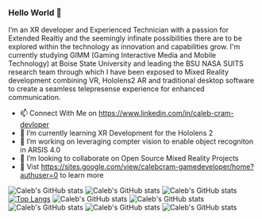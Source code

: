### Hello World 👋
I’m an XR developer and Experienced Technician with a passion for Extended Realtiy and the seemingly infinate possibilities there are to be explored within the technology as innovation and capabilities grow. I'm currently studying GIMM (Gaming Interactive Media and Mobile Technology) at Boise State University and leading the BSU NASA SUITS research team through which I have been exposed to Mixed Reality development combining VR, Hololens2 AR and traditional desktop software to create a seamless telepresense experience for enhanced communication. 

- 📫 Connect With Me on https://www.linkedin.com/in/caleb-cram-devloper
- 🌱 I’m currently learning XR Development for the Hololens 2
- 🔭 I’m working on leveraging compter vision to enable object recogniton in ARSIS 4.0
- 👯 I’m looking to collaborate on Open Source Mixed Reality Projects
- 💬 Vist https://sites.google.com/view/calebcram-gamedeveloper/home?authuser=0 to learn more 
<!--
**calebcram/calebcram** is a ✨ _special_ ✨ repository because its `README.md` (this file) appears on your GitHub profile.

Here are some ideas to get you started:

- 🔭 I’m currently working on ...
- 🌱 I’m currently learning ...
- 👯 I’m looking to collaborate on ...
- 🤔 I’m looking for help with ...
- 💬 Ask me about ...
- 📫 How to reach me: ...
- 😄 Pronouns: ...
- ⚡ Fun fact: ...
-->
![Caleb's GitHub stats](https://github-readme-stats.vercel.app/api?username=calebcram&show_icons=true&theme=gruvbox)
![Caleb's GitHub stats](https://github-readme-stats.vercel.app/api?username=calebcram&show_icons=true&theme=nightowl)
![Caleb's GitHub stats](https://github-readme-stats.vercel.app/api?username=calebcram&show_icons=true&theme=great-gatsby)
[![Top Langs](https://github-readme-stats.vercel.app/api/top-langs/?username=calebcram&langs_count=6&layout=compact&theme=cobalt)](https://github.com/calebcram/github-readme-stats)
![Caleb's GitHub stats](https://github-readme-stats.vercel.app/api?username=calebcram&show_icons=true&theme=solarized-dark)
![Caleb's GitHub stats](https://github-readme-stats.vercel.app/api?username=calebcram&show_icons=true&theme=solarized-light)
![Caleb's GitHub stats](https://github-readme-stats.vercel.app/api?username=calebcram&show_icons=true&theme=chartreuse-dark)
![Caleb's GitHub stats](https://github-readme-stats.vercel.app/api?username=calebcram&show_icons=true&theme=nord)
![Caleb's GitHub stats](https://github-readme-stats.vercel.app/api?username=calebcram&show_icons=true&theme=gotham)
